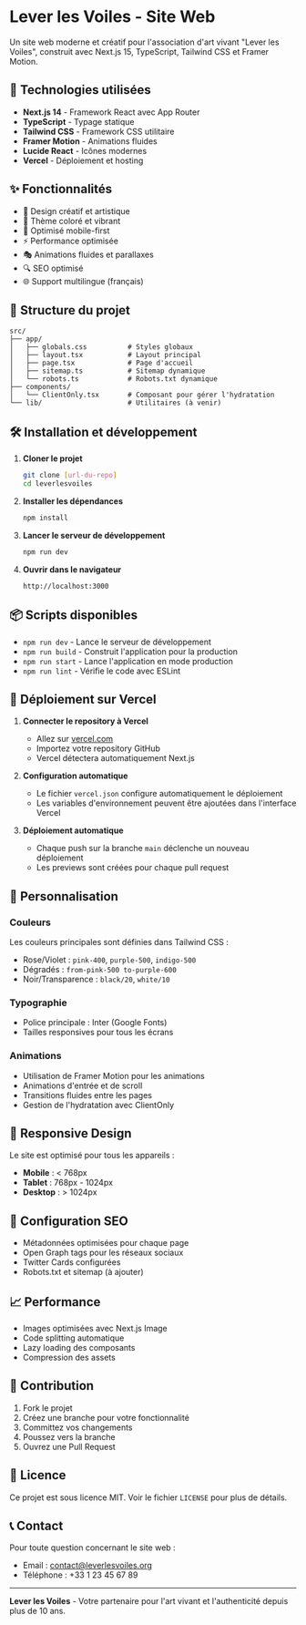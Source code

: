 # Lever les Voiles - Site Web

Un site web moderne et créatif pour l'association d'art vivant "Lever les Voiles", construit avec Next.js 15, TypeScript, Tailwind CSS et Framer Motion.

## 🚀 Technologies utilisées

- **Next.js 14** - Framework React avec App Router
- **TypeScript** - Typage statique
- **Tailwind CSS** - Framework CSS utilitaire
- **Framer Motion** - Animations fluides
- **Lucide React** - Icônes modernes
- **Vercel** - Déploiement et hosting

## ✨ Fonctionnalités

- 🎨 Design créatif et artistique
- 🌈 Thème coloré et vibrant
- 📱 Optimisé mobile-first
- ⚡ Performance optimisée
- 🎭 Animations fluides et parallaxes
- 🔍 SEO optimisé
- 🌐 Support multilingue (français)

## 📁 Structure du projet

```
src/
├── app/
│   ├── globals.css          # Styles globaux
│   ├── layout.tsx           # Layout principal
│   ├── page.tsx             # Page d'accueil
│   ├── sitemap.ts           # Sitemap dynamique
│   └── robots.ts            # Robots.txt dynamique
├── components/
│   └── ClientOnly.tsx       # Composant pour gérer l'hydratation
└── lib/                     # Utilitaires (à venir)
```

## 🛠️ Installation et développement

1. **Cloner le projet**
   ```bash
   git clone [url-du-repo]
   cd leverlesvoiles
   ```

2. **Installer les dépendances**
   ```bash
   npm install
   ```

3. **Lancer le serveur de développement**
   ```bash
   npm run dev
   ```

4. **Ouvrir dans le navigateur**
   ```
   http://localhost:3000
   ```

## 📦 Scripts disponibles

- `npm run dev` - Lance le serveur de développement
- `npm run build` - Construit l'application pour la production
- `npm run start` - Lance l'application en mode production
- `npm run lint` - Vérifie le code avec ESLint

## 🚀 Déploiement sur Vercel

1. **Connecter le repository à Vercel**
   - Allez sur [vercel.com](https://vercel.com)
   - Importez votre repository GitHub
   - Vercel détectera automatiquement Next.js

2. **Configuration automatique**
   - Le fichier `vercel.json` configure automatiquement le déploiement
   - Les variables d'environnement peuvent être ajoutées dans l'interface Vercel

3. **Déploiement automatique**
   - Chaque push sur la branche `main` déclenche un nouveau déploiement
   - Les previews sont créées pour chaque pull request

## 🎨 Personnalisation

### Couleurs
Les couleurs principales sont définies dans Tailwind CSS :
- Rose/Violet : `pink-400`, `purple-500`, `indigo-500`
- Dégradés : `from-pink-500 to-purple-600`
- Noir/Transparence : `black/20`, `white/10`

### Typographie
- Police principale : Inter (Google Fonts)
- Tailles responsives pour tous les écrans

### Animations
- Utilisation de Framer Motion pour les animations
- Animations d'entrée et de scroll
- Transitions fluides entre les pages
- Gestion de l'hydratation avec ClientOnly

## 📱 Responsive Design

Le site est optimisé pour tous les appareils :
- **Mobile** : < 768px
- **Tablet** : 768px - 1024px
- **Desktop** : > 1024px

## 🔧 Configuration SEO

- Métadonnées optimisées pour chaque page
- Open Graph tags pour les réseaux sociaux
- Twitter Cards configurées
- Robots.txt et sitemap (à ajouter)

## 📈 Performance

- Images optimisées avec Next.js Image
- Code splitting automatique
- Lazy loading des composants
- Compression des assets

## 🤝 Contribution

1. Fork le projet
2. Créez une branche pour votre fonctionnalité
3. Committez vos changements
4. Poussez vers la branche
5. Ouvrez une Pull Request

## 📄 Licence

Ce projet est sous licence MIT. Voir le fichier `LICENSE` pour plus de détails.

## 📞 Contact

Pour toute question concernant le site web :
- Email : contact@leverlesvoiles.org
- Téléphone : +33 1 23 45 67 89

---

**Lever les Voiles** - Votre partenaire pour l'art vivant et l'authenticité depuis plus de 10 ans.
